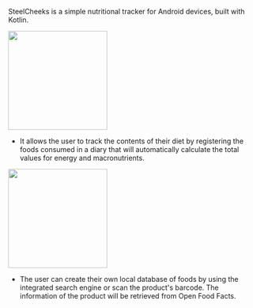 SteelCheeks is a simple nutritional tracker for Android devices, built with Kotlin.


<img src="https://github.com/user-attachments/assets/a22b42ff-9b60-4085-ab30-c9541c118a2b" width="200">

- It allows the user to track the contents of their diet by registering the foods consumed in a diary that will automatically calculate the total values for energy and macronutrients.


<img src="https://github.com/user-attachments/assets/d46afc3d-d327-445d-a47d-03b3e2de2f43" width="200">

- The user can create their own local database of foods by using the integrated search engine or scan the product's barcode. The information of the product will be retrieved from Open Food Facts.
